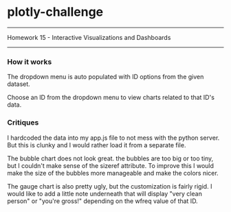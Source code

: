 # plotly-challenge

----

Homework 15  - Interactive Visualizations and Dashboards


----

### How it works

The dropdown menu is auto populated with ID options from the given dataset.


Choose an ID from the dropdown menu to view charts related to that ID's data. 



### Critiques

I hardcoded the data into my app.js file to not mess with the python server. But this is clunky and I would rather load it from a separate file.


The bubble chart does not look great. the bubbles are too big or too tiny, but I couldn't make sense of the sizeref attribute. To improve this I would make the size of the bubbles more manageable and make the colors nicer.


The gauge chart is also pretty ugly, but the customization is fairly rigid. I would like to add a little note underneath that will display "very clean person" or "you're gross!" depending on the wfreq value of that ID.